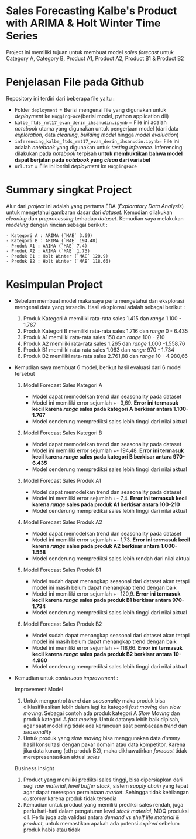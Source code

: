 # Sales Forecasting Kalbe's Product with ARIMA & Holt Winter Time Series

Project ini memiliki tujuan untuk membuat model *sales forecast* untuk Category A, Category B, Product A1, Product A2, Product B1 & Product B2

# Penjelasan File pada Github

Repository ini terdiri dari beberapa file yaitu :

- Folder `deployment` = Berisi mengenai file yang digunakan untuk *deployment* ke `HuggingFace`(berisi model, python application dll)
- `kalbe_ftds_rmt17_evan_derin_ihsanudin.ipynb` = File ini adalah *notebook* utama yang digunakan untuk pengerjaan model (dari data *exploration*, data *cleaning*, *building model* hingga *model evaluation*)
- `inferencing_kalbe_ftds_rmt17_evan_derin_ihsanudin.ipynb`= File ini adalah *notebook* yang digunakan untuk *testing inference*. Inferencing dilakukan pada *notebook* terpisah **untuk membuktikan bahwa model dapat berjalan pada *notebook* yang *clean* dari variabel**
- `url.txt` = File ini berisi *deployment* ke `HuggingFace`

# Summary singkat Project

Alur dari *project* ini adalah yang pertama EDA (*Exploratory Data Analysis*) untuk mengetahui gambaran dasar dari *dataset*. Kemudian dilakukan *cleaning* dan *preprocessing* terhadap *dataset*. Kemudian saya melakukan *modeling* dengan rincian sebagai berikut :

    - Kategori A : ARIMA (`MAE` 3.69)
    - Kategori B : ARIMA (`MAE` 194.48)
    - Produk A1 : ARIMA (`MAE` 7.4)
    - Produk A2 : ARIMA (`MAE` 1.73)
    - Produk B1 : Holt Winter (`MAE` 120.9)
    - Produk B2 : Holt Winter (`MAE` 118.66)

# Kesimpulan Project

- Sebelum membuat model maka saya perlu mengetahui dan eksplorasi mengenai data yang tersedia. Hasil eksplorasi adalah sebagai berikut :
    1. Produk Kategori A memiliki rata-rata sales 1.415 dan *range* 1.100 - 1.767
    2. Produk Kategori B memiliki rata-rata sales 1.716 dan *range* 0 - 6.435
    3. Produk A1 memiliki rata-rata sales 150 dan *range* 100 - 210
    4. Produk A2 memiliki rata-rata sales 1.265 dan *range* 1.000 -1.558,76
    5. Produk B1 memiliki rata-rata sales 1.063 dan *range* 970 - 1.734
    6. Produk B2 memiliki rata-rata sales 2.761,88 dan *range* 10 - 4.980,66

- Kemudian saya membuat 6 model, berikut hasil evaluasi dari 6 model tersebut

    1. Model Forecast Sales Kategori A
        - Model dapat memodelkan trend dan seasonality pada dataset 
        - Model ini memiliki error sejumlah +- 3,69. **Error ini termasuk kecil karena *range* sales pada kategori A berkisar antara 1.100-1.767**
        - Model cenderung memprediksi sales lebih tinggi dari nilai aktual

    2. Model Forecast Sales Kategori B
        - Model dapat memodelkan trend dan seasonality pada dataset 
        - Model ini memiliki error sejumlah +- 194,48. **Error ini termasuk kecil karena *range* sales pada kategori B berkisar antara 970-6.435**
        - Model cenderung memprediksi sales lebih tinggi dari nilai aktual

    3. Model Forecast Sales Produk A1
        - Model dapat memodelkan trend dan seasonality pada dataset 
        - Model ini memiliki error sejumlah +- 7,4. **Error ini termasuk kecil karena *range* sales pada produk A1 berkisar antara 100-210**
        - Model cenderung memprediksi sales lebih tinggi dari nilai aktual

    4. Model Forecast Sales Produk A2
        - Model dapat memodelkan trend dan seasonality pada dataset 
        - Model ini memiliki error sejumlah +- 1,73. **Error ini termasuk kecil karena *range* sales pada produk A2 berkisar antara 1.000-1.558**
        - Model cenderung memprediksi sales lebih rendah dari nilai aktual

    5. Model Forecast Sales Produk B1
        - Model sudah dapat menangkap seasonal dari dataset akan tetapi model ini masih belum dapat menangkap trend dengan baik
        - Model ini memiliki error sejumlah +- 120,9. **Error ini termasuk kecil karena *range* sales pada produk B1 berkisar antara 970-1.734**
        - Model cenderung memprediksi sales lebih tinggi dari nilai aktual


    6. Model Forecast Sales Produk B2
        - Model sudah dapat menangkap seasonal dari dataset akan tetapi model ini masih belum dapat menangkap trend dengan baik
        - Model ini memiliki error sejumlah +- 118,66. **Error ini termasuk kecil karena *range* sales pada produk B2 berkisar antara 10-4.980**
        - Model cenderung memprediksi sales lebih tinggi dari nilai aktual

- Kemudian untuk *continuous improvement* :

    Improvement Model
    1. Untuk mengontrol *trend* dan *seasonality* maka produk bisa diklasifikasikan lebih dalam lagi ke kategori *fast moving* dan *slow moving*. Sebagai contoh ada produk kategori A *Slow Moving* dan produk kategori A *fast moving*. Untuk datanya lebih baik dipisah, agar saat modelling tidak ada kerancuan saat pembacaan *trend* dan *seasonality*
    2. Untuk produk yang *slow moving* bisa menggunakan data *dummy* hasil konsultasi dengan pakar domain atau data kompetitor. Karena jika data kurang (cth produk B2), maka dikhawatirkan *forecast* tidak merepresentasikan aktual *sales*

    Business Insight
    1. Product yang memiliki prediksi sales tinggi, bisa dipersiapkan dari segi *raw material*, *level buffer stock*, sistem *supply chain* yang tepat agar dapat merespon permintaan *market*. Sehingga tidak kehilangan *customer* karena produk tidak tersedia
    2. Kemudian untuk product yang memiliki prediksi sales rendah, juga perlu hati-hati dalam pengaturan level *stock material*, MOQ produksi dll. Perlu juga ada validasi antara *demand* vs *shelf life material & product*, untuk memastikan apakah ada potensi *expired* sebelum produk habis atau tidak